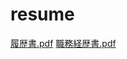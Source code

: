 # resume

[履歴書.pdf](https://github.com/user-attachments/files/17743235/default.pdf)
[職務経歴書.pdf](https://github.com/user-attachments/files/17743237/default.pdf)
